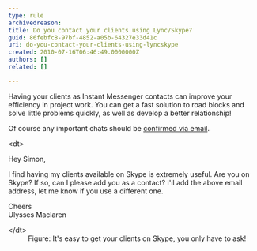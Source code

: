 ```yaml
---
type: rule
archivedreason: 
title: Do you contact your clients using Lync/Skype?
guid: 86febfc8-97bf-4852-a05b-64327e33d41c
uri: do-you-contact-your-clients-using-lyncskype
created: 2010-07-16T06:46:49.0000000Z
authors: []
related: []

---
```


Having your clients as Instant Messenger contacts can improve your efficiency in project work. You can get a fast solution to road blocks and solve little problems quickly, as well as develop a better relationship!  
<!--endintro-->

Of course any important chats should be     [confirmed via email](http&#58;//www.ssw.com.au/ssw/Standards/Rules/RulestoBetterInstantMessenger.aspx#ImportantChatsEmail).
<dl class="good">&lt;dt&gt;<p>Hey Simon,</p><p>I find having my clients available on&#160;Skype is extremely useful. Are you on Skype? If so, can I please add you as a contact? I'll add the above email address, let me know if you use a different one. </p><p>Cheers<br>Ulysses Maclaren</p>&lt;/dt&gt;<dd>Figure&#58; It's easy to get your clients on Skype, you only have to ask! </dd></dl>
